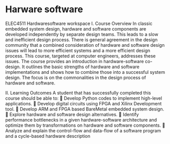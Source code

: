 # Harware software
ELEC4511 Hardwaresoftware workspace
I. Course Overview
In classic embedded system design, hardware and software components are developed independently by separate design teams. This leads to a slow and inefficient design process. There is general agreement in the design community that a combined consideration of hardware and software design issues will lead to more efficient systems and a more efficient design process. This course, targeted at computer engineers, addresses these issues. The course provides an introduction in hardware-software co-design. It outlines the basic strengths of hardware and software implementations and shows how to combine those into a successful system design. The focus is on the commonalities in the design process of hardware and software.

II. Learning Outcomes
A student that has successfully completed this course should be able to:
 Develop Python codes to implement high-level applications.
 Develop digital circuits using FPGA and Xilinx Development tool.
 Develop ARM and FPGA based BareMetal embedded system design.
 Explore hardware and software design alternatives.
 Identify performance bottlenecks in a given hardware-software architecture and optimize them by transformations on hardware and software components.
 Analyze and explain the control-flow and data-flow of a software program and a cycle-based hardware description
